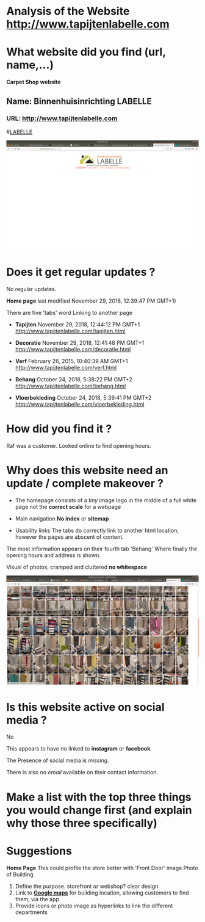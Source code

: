 # Analysis of the Website http://www.tapijtenlabelle.com

# What website did you find (url, name,...)
**Carpet Shop website**
## Name: Binnenhuisinrichting LABELLE 
### URL: http://www.tapijtenlabelle.com
#[LABELLE](http://www.tapijtenlabelle.com)

![Home Page](resources/Screenshot_homepage.png "too much white space") 
# Does it get regular updates ?
No regular updates.

__Home page__ last modified November 29, 2018, 12:39:47 PM GMT+1)

There are five 'tabs' word Linking to another page

* __Tapijten__ November 29, 2018, 12:44:12 PM GMT+1
http://www.tapijtenlabelle.com/tapijten.html

* __Decoratie__ November 29, 2018, 12:41:48 PM GMT+1
http://www.tapijtenlabelle.com/decoratie.html

* __Verf__ February 26, 2015, 10:40:39 AM GMT+1
http://www.tapijtenlabelle.com/verf.html

* __Behang__ October 24, 2018, 5:38:22 PM GMT+2
http://www.tapijtenlabelle.com/behang.html

* __Vloerbekleding__ October 24, 2018, 5:39:41 PM GMT+2
http://www.tapijtenlabelle.com/vloerbekleding.html

# How did you find it ?
Raf was a customer.
Looked online to find opening hours. 

# Why does this website need an update / complete makeover ?



* The homepage consists of a *tiny* image logo in the middle of a full white page
not the __correct scale__ for a webpage

* Main navigation 
**No index** or **sitemap**

* Usability links 
The tabs do correctly link to another html location, however the pages are abscent of content. 

The most information appears on their fourth tab 'Behang'
Where finally the opening hours and address is shown. 

Visual of photos, cramped and cluttered **no whitespace** 

![Home Page](resources/behang_screenshot.png "The lack of white space") 
 

# Is this website active on social media ?

No

This appears to have no linked to __instagram__ or __facebook__. 

The Presence of social media is *missing*.

There is also no *email* available on their contact information.

# Make a list with the top three things you would change first (and explain why those three specifically)
# Suggestions
__Home Page__ This could profile the store better with  'Front Door' image.Photo of Building

1. Define the purpose. storefront or webshop? clear design.
2. Link to [**Google maps**](https://www.google.com/maps) for building location, allowing customers to find them, via the app
3. Provide icons or photo image as hyperlinks to link the different departments

	

